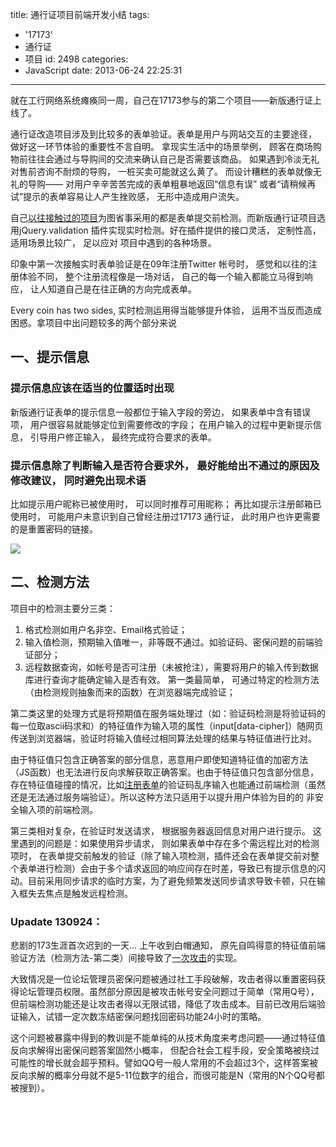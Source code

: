 title: 通行证项目前端开发小结
tags:
  - '17173'
  - 通行证
  - 项目
id: 2498
categories:
  - JavaScript
date: 2013-06-24 22:25:31
---

就在工行网络系统瘫痪同一周，自己在17173参与的第二个项目——新版通行证上线了。

通行证改造项目涉及到比较多的表单验证。表单是用户与网站交互的主要途径， 做好这一环节体验的重要性不言自明。 拿现实生活中的场景举例， 顾客在商场购物前往往会通过与导购间的交流来确认自己是否需要该商品。 如果遇到冷淡无礼 对售前咨询不耐烦的导购， 一桩买卖可能就这么黄了。 而设计糟糕的表单就像无礼的导购—— 对用户辛辛苦苦完成的表单粗暴地返回“信息有误” 或者“请稍候再试”提示的表单容易让人产生挫败感， 无形中造成用户流失。

自己[以往接触过的项目](http://cuobian.com "厝边网 福州十邑乡亲网上的家")为图省事采用的都是表单提交前检测。而新版通行证项目选用jQuery.validation 插件实现实时检测。好在插件提供的接口灵活， 定制性高， 适用场景比较广， 足以应对 项目中遇到的各种场景。

印象中第一次接触实时表单验证是在09年注册Twitter 帐号时， 感觉和以往的注册体验不同， 整个注册流程像是一场对话， 自己的每一个输入都能立马得到响应， 让人知道自己是在往正确的方向完成表单。

<!--more-->

Every coin has two sides, 实时检测运用得当能够提升体验， 运用不当反而造成困惑。拿项目中出问题较多的两个部分来说

## 一、提示信息

### 提示信息应该在适当的位置适时出现

新版通行证表单的提示信息一般都位于输入字段的旁边， 如果表单中含有错误项， 用户很容易就能够定位到需要修改的字段；
在用户输入的过程中更新提示信息， 引导用户修正输入， 最终完成符合要求的表单。

### 提示信息除了判断输入是否符合要求外， 最好能给出不通过的原因及修改建议， 同时避免出现术语

比如提示用户昵称已被使用时， 可以同时推荐可用昵称；
再比如提示注册邮箱已使用时， 可能用户未意识到自己曾经注册过17173 通行证， 此时用户也许更需要的是重置密码的链接。

![](http://a.kainy.cn/201307/17173%E9%80%9A%E8%A1%8C%E8%AF%81%E6%B3%A8%E5%86%8C%E8%A1%A8%E5%8D%95.jpg)

## 二、检测方法

项目中的检测主要分三类：

1.  格式检测如用户名非空、Email格式验证；
2.  输入值检测，预期输入值唯一，非等既不通过。如验证码、密保问题的前端验证部分；
3.  远程数据查询，如帐号是否可注册（未被抢注），需要将用户的输入传到数据库进行查询才能确定输入是否有效。
第一类最简单， 可通过特定的检测方法（由检测规则抽象而来的函数）在浏览器端完成验证；

第二类这里的处理方式是将预期值在服务端处理过（如：验证码检测是将验证码的每一位取ascii码求和）的特征值作为输入项的属性（input[data-cipher]）随网页传送到浏览器端，验证时将输入值经过相同算法处理的结果与特征值进行比对。

由于特征值只包含正确答案的部分信息，恶意用户即使知道特征值的加密方法（JS函数）也无法进行反向求解获取正确答案。也由于特征值只包含部分信息，存在特征值碰撞的情况，比如[注册表单](http://passport.17173.com/register)的验证码乱序输入也能通过前端检测（虽然还是无法通过服务端验证）。所以这种方法只适用于以提升用户体验为目的的 非安全输入项的前端检测。

第三类相对复杂，在验证时发送请求， 根据服务器返回信息对用户进行提示。 这里遇到的问题是：如果使用异步请求， 则如果表单中存在多个需远程比对的检测项时， 在表单提交前触发的验证（除了输入项检测，插件还会在表单提交前对整个表单进行检测）会由于多个请求返回的响应间存在时差，导致已有提示信息的闪动。目前采用同步请求的临时方案，为了避免频繁发送同步请求导致卡顿，只在输入框失去焦点是触发远程检测。

### Upadate 130924：

悲剧的173生涯首次迟到的一天… 上午收到白帽通知， 原先自鸣得意的特征值前端验证方法（检测方法-第二类）间接导致了[一次攻击](http://www.wooyun.org/bugs/wooyun-2010-037891 "我是如何拿下17173论坛管理员权限的(QQ地域信息利用技巧)")的实现。

大致情况是一位论坛管理员密保问题被通过社工手段破解，攻击者得以重置密码获得论坛管理员权限。虽然部分原因是被攻击帐号安全问题过于简单（常用Q号），但前端检测功能还是让攻击者得以无限试错，降低了攻击成本。目前已改用后端验证输入，试错一定次数冻结密保问题找回密码功能24小时的策略。

这个问题被暴露中得到的教训是不能单纯的从技术角度来考虑问题——通过特征值反向求解得出密保问题答案固然小概率， 但配合社会工程手段，安全策略被绕过可能性的增长就会超乎预料。譬如QQ号一般人常用的不会超过3个，这样答案被反向求解的概率分母就不是5-11位数字的组合，而很可能是N（常用的N个QQ号都被搜到）。

<span style="color: #ffffff;">在不确定身处蛮夷还是乐园的时候，不妨假设面临的是最糟的情况而不是盲目乐观。掌握了在互联网丛林暗黑地带求生的本领，才开始具备谈论改进用户体验的资格，在此前提下提出的改进创意才有意义。</span>